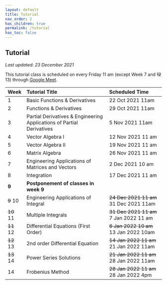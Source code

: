 ```yaml
---
layout: default
title: Tutorial
nav_order: 2
has_children: true
permalink: /tutorial
has_toc: false
---
```


## Tutorial

_Last updated: 23 December 2021_

This tutorial class is scheduled on every Friday 11 am (except Week 7 and ~~12~~ 13) through [Google Meet](https://meet.google.com/drr-pjaw-aui).

| Week | Tutorial Title | Scheduled Time |
|:-----|:---------------|:---------------|
| 1 | Basic Functions & Derivatives | 22 Oct 2021 11am |
| 2 | Functions & Derivatives | 29 Oct 2021 11am |
| 3 | Partial Derivatives & Engineering Applications of Partial Derivatives | 5 Nov 2021 11am |
| 4 | Vector Algebra I | 12 Nov 2021 11 am |
| 5 | Vector Algebra II | 19 Nov 2021 11 am|
| 6 | Matrix Algebra | 26 Nov 2021 11 am |
| 7 | Engineering Applications of Matrices and Vectors | 2 Dec 2021 10 am |
| 8 | Integration | 17 Dec 2021 11 am |
| **9** | **Postponement of classes in week 9** | |
| ~~9~~ 10 | Engineering Applications of Integral | ~~24 Dec 2021 11 am~~ 31 Dec 2021 11am |
| ~~10~~ 11 | Multiple Integrals | ~~31 Dec 2021 11 am~~ 7 Jan 2022 11 am |
| ~~11~~ 12 | Differential Equations (First Order) | ~~6 Jan 2022 10 am~~ 13 Jan 2022 10am  |
| ~~12~~ 13 | 2nd order Differential Equation | ~~14 Jan 2022 11 am~~ 21 Jan 2022 11am |
| ~~13~~ 14 | Power Series Solutions | ~~21 Jan 2022 11 am~~ 28 Jan 2022 11am |
| 14 | Frobenius Method | ~~28 Jan 2022 11 am~~ 28 Jan 2022 4pm |
